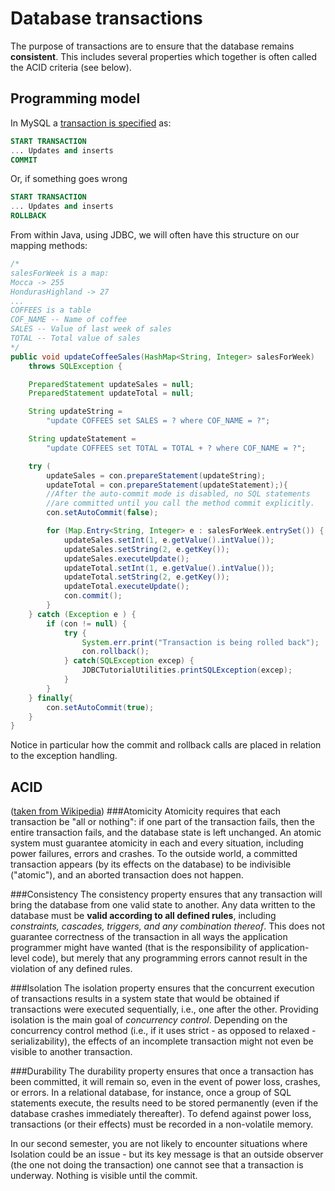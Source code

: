 # Database transactions

The purpose of transactions are to ensure that the database remains **consistent**. This includes several properties which together is often called the ACID criteria (see below).

## Programming model
In MySQL a [transaction is specified](https://dev.mysql.com/doc/refman/5.7/en/commit.html) as:

```sql
START TRANSACTION
... Updates and inserts
COMMIT
```
Or, if something goes wrong

```sql
START TRANSACTION
... Updates and inserts
ROLLBACK
```
From within Java, using JDBC, we will often have this structure on our mapping methods:

```java
/*
salesForWeek is a map: 
Mocca -> 255
HondurasHighland -> 27
...
COFFEES is a table
COF_NAME -- Name of coffee
SALES -- Value of last week of sales
TOTAL -- Total value of sales
*/
public void updateCoffeeSales(HashMap<String, Integer> salesForWeek)
    throws SQLException {

    PreparedStatement updateSales = null;
    PreparedStatement updateTotal = null;

    String updateString =
        "update COFFEES set SALES = ? where COF_NAME = ?";

    String updateStatement =
        "update COFFEES set TOTAL = TOTAL + ? where COF_NAME = ?";

    try (
        updateSales = con.prepareStatement(updateString);
        updateTotal = con.prepareStatement(updateStatement);){
		//After the auto-commit mode is disabled, no SQL statements 
		//are committed until you call the method commit explicitly. 
        con.setAutoCommit(false);

        for (Map.Entry<String, Integer> e : salesForWeek.entrySet()) {
            updateSales.setInt(1, e.getValue().intValue());
            updateSales.setString(2, e.getKey());
            updateSales.executeUpdate();
            updateTotal.setInt(1, e.getValue().intValue());
            updateTotal.setString(2, e.getKey());
            updateTotal.executeUpdate();
            con.commit();
        }
    } catch (Exception e ) {
        if (con != null) {
            try {
                System.err.print("Transaction is being rolled back");
                con.rollback();
            } catch(SQLException excep) {
                JDBCTutorialUtilities.printSQLException(excep);
            }
        }
    } finally{
    	con.setAutoCommit(true);
    }
}
```

Notice in particular how the commit and rollback calls are placed in relation to the exception handling.


## ACID 
([taken from Wikipedia](https://en.wikipedia.org/wiki/ACID))
###Atomicity
Atomicity requires that each transaction be "all or nothing": if one part of the transaction fails, then the entire transaction fails, and the database state is left unchanged. An atomic system must guarantee atomicity in each and every situation, including power failures, errors and crashes. To the outside world, a committed transaction appears (by its effects on the database) to be indivisible ("atomic"), and an aborted transaction does not happen.

###Consistency
The consistency property ensures that any transaction will bring the database from one valid state to another. Any data written to the database must be __valid according to all defined rules__, including _constraints, cascades, triggers, and any combination thereof_. This does not guarantee correctness of the transaction in all ways the application programmer might have wanted (that is the responsibility of application-level code), but merely that any programming errors cannot result in the violation of any defined rules.

###Isolation
The isolation property ensures that the concurrent execution of transactions results in a system state that would be obtained if transactions were executed sequentially, i.e., one after the other. Providing isolation is the main goal of _concurrency control_. Depending on the concurrency control method (i.e., if it uses strict - as opposed to relaxed - serializability), the effects of an incomplete transaction might not even be visible to another transaction.

###Durability
The durability property ensures that once a transaction has been committed, it will remain so, even in the event of power loss, crashes, or errors. In a relational database, for instance, once a group of SQL statements execute, the results need to be stored permanently (even if the database crashes immediately thereafter). To defend against power loss, transactions (or their effects) must be recorded in a non-volatile memory.

In our second semester, you are not likely to encounter situations where Isolation could be an issue - but its key message is that an outside observer (the one not doing the transaction) one cannot see that a transaction is underway. Nothing is visible until the commit.
